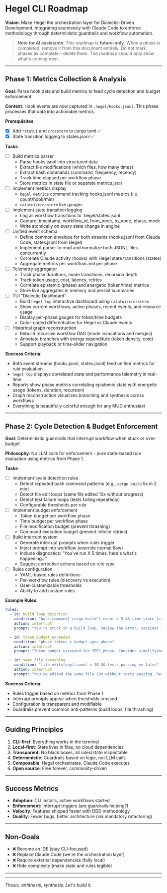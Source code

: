 # Hegel CLI Roadmap

**Vision**: Make Hegel the orchestration layer for Dialectic-Driven Development, integrating seamlessly with Claude Code to enforce methodology through deterministic guardrails and workflow automation.

> **Note for AI assistants**: This roadmap is **future-only**. When a phase is completed, remove it from this document entirely. Do not mark phases as complete - delete them. The roadmap should only show what's coming next.

---

## Phase 1: Metrics Collection & Analysis

**Goal**: Parse hook data and build metrics to feed cycle detection and budget enforcement

**Context**: Hook events are now captured in `.hegel/hooks.jsonl`. This phase processes that data into actionable metrics.

**Prerequisites**
- [x] Add `ratatui` and `crossterm` to cargo toml ✅
- [x] State transition logging to states.jsonl ✅

**Tasks**:
- [ ] Build metrics parser
  - Parse hooks.jsonl into structured data
  - Extract file modifications (which files, how many times)
  - Extract bash commands (command, frequency, recency)
  - Track time elapsed per workflow phase
  - Store metrics in state file or separate metrics.json
- [ ] Implement metrics display
  - `hegel metrics` command tracking hooks.jsonl metrics (i.e. count/hook/min)
  - `ratatui/crossterm` live gauges
- [ ] Implement state transition logging
  - Log all workflow transitions to .hegel/states.jsonl
  - Capture: timestamp, workflow_id, from_node, to_node, phase, mode
  - Write atomically on every state change in engine
- [ ] Unified event schema
  - Define common envelope for both streams (hooks.jsonl from Claude Code, states.jsonl from Hegel)
  - Implement parser to read and normalize both JSONL files concurrently
  - Correlate Claude activity (hooks) with Hegel state transitions (states)
  - Aggregate metrics per workflow and per phase
- [ ] Telemetry aggregator
  - Track phase durations, mode transitions, recursion depth
  - Track token usage, cost, latency, retries
  - Correlate epistemic (phase) and energetic (token/time) metrics
  - Store live aggregates in memory and persist summaries
- [ ] TUI “Dialectic Dashboard”
  - Build `hegel top` interactive dashboard using `ratatui/crossterm`
  - Show current workflows, active phases, recent events, and resource usage
  - Display per-phase gauges for token/time budgets
  - Color-coded differentiation for Hegel vs Claude events
- [ ] Historical graph reconstruction
  - Rebuild recursive workflow DAG (mode invocations and merges)
  - Annotate branches with energy expenditure (token density, cost)
  - Support playback or time-slider navigation

**Success Criteria**:
- Both event streams (hooks.jsonl, states.jsonl) feed unified metrics for rule evaluation
- `hegel top` displays correlated state and performance telemetry in real-time
- Reports show phase metrics correlating epistemic state with energetic usage (tokens, duration, recursion)
- Graph reconstruction visualizes branching and synthesis across workflows
- Everything is beautifully colorful enough for any MUD enthusiast

---

## Phase 2: Cycle Detection & Budget Enforcement

**Goal**: Deterministic guardrails that interrupt workflow when stuck or over-budget

**Philosophy**: No LLM calls for enforcement - pure state-based rule evaluation using metrics from Phase 1.

**Tasks**:
- [ ] Implement cycle detection rules
  - Detect repeated bash command patterns (e.g., `cargo build` 5x in 2 min)
  - Detect file edit loops (same file edited 10x without progress)
  - Detect test failure loops (tests failing repeatedly)
  - Configurable thresholds per rule
- [ ] Implement budget enforcement
  - Token budget per workflow phase
  - Time budget per workflow phase
  - File modification budget (prevent thrashing)
  - Command execution budget (prevent infinite retries)
- [ ] Build interrupt system
  - Generate interrupt prompts when rules trigger
  - Inject prompt into workflow (override normal flow)
  - Include diagnostics: "You've run X 5 times, here's what's happening..."
  - Suggest corrective actions based on rule type
- [ ] Rules configuration
  - YAML-based rules definitions
  - Per-workflow rules (discovery vs execution)
  - User-customizable thresholds
  - Ability to add custom rules

**Example Rules**:
```yaml
rules:
  - id: build_loop_detection
    condition: "bash_command['cargo build'].count > 5 && time_since_first < 120"
    action: interrupt
    prompt: "You're stuck in a build loop. Review the error, consider TDD."

  - id: token_budget_exceeded
    condition: "phase_tokens > budget.spec_phase"
    action: interrupt
    prompt: "Token budget exceeded for SPEC phase. Consider simplifying scope."

  - id: same_file_thrashing
    condition: "file_edits[any].count > 10 && tests_passing == false"
    action: interrupt
    prompt: "You've edited the same file 10x without tests passing. Reset to TDD."
```

**Success Criteria**:
- Rules trigger based on metrics from Phase 1
- Interrupt prompts appear when thresholds crossed
- Configuration is transparent and modifiable
- Guardrails prevent common anti-patterns (build loops, file thrashing)

---

## Guiding Principles

1. **CLI-first**: Everything works in the terminal
2. **Local-first**: State lives in files, no cloud dependencies
3. **Transparent**: No black boxes, all rules/state inspectable
4. **Deterministic**: Guardrails based on logic, not LLM calls
5. **Composable**: Hegel orchestrates, Claude Code executes
6. **Open source**: Free forever, community-driven

---

## Success Metrics

- **Adoption**: CLI installs, active workflows started
- **Enforcement**: Interrupt triggers (are guardrails helping?)
- **Velocity**: Features shipped faster with DDD methodology
- **Quality**: Fewer bugs, better architecture (via mandatory refactoring)

---

## Non-Goals

- ❌ Become an IDE (stay CLI-focused)
- ❌ Replace Claude Code (we're the orchestration layer)
- ❌ Require external dependencies (fully local)
- ❌ Hide complexity (make state and rules legible)

---

---

*Thesis, antithesis, synthesis. Let's build it.*
